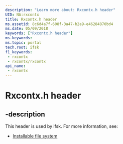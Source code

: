 ```yaml
---
description: "Learn more about: Rxcontx.h header"
UID: NA:rxcontx
title: Rxcontx.h header
ms.assetid: 8c6d4a7f-608f-3a47-b2a9-e46284870bd4
ms.date: 05/09/2018
keywords: ["Rxcontx.h header"]
ms.keywords: 
ms.topic: portal
tech.root: ifsk
f1_keywords:
 - rxcontx
 - rxcontx/rxcontx
api_name:
 - rxcontx
---
```


# Rxcontx.h header


## -description

This header is used by ifsk. For more information, see:

- [Installable file system](../_ifsk/index.md)

